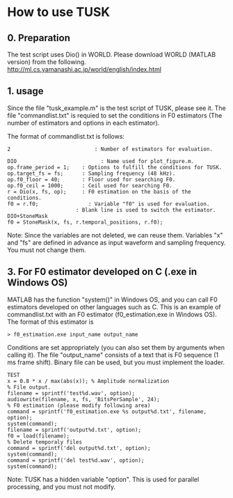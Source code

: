 # How to use TUSK

## 0. Preparation
The test script uses Dio() in WORLD.
Please download WORLD (MATLAB version) from the following.
http://ml.cs.yamanashi.ac.jp/world/english/index.html

## 1. usage

Since the file "tusk_example.m" is the test script of TUSK, please see it.
The file "commandlist.txt" is requied to set the conditions in
F0 estimators (The number of estimators and options in each estimator).

The format of commandlist.txt is follows:

```
2 				            : Number of estimators for evaluation.

DIO 				          : Name used for plot_figure.m.
op.frame_period = 1; 	: Options to fulfill the conditions for TUSK.
op.target_fs = fs; 		: Sampling frequency (48 kHz).
op.f0_floor = 40; 		: Floor used for searching F0.
op.f0_ceil = 1000; 		: Ceil used for searching F0.
r = Dio(x, fs, op); 	: F0 estimation on the basis of the conditions.
f0 = r.f0; 			      : Variable "f0" is used for evaluation.
                      : Blank line is used to switch the estimator.
DIO+StoneMask
f0 = StoneMask(x, fs, r.temporal_positions, r.f0);
```
Note: Since the variables are not deleted, we can reuse them.
Variables "x" and "fs" are defined in advance as input waveform and sampling frequency.
You must not change them.

## 3. For F0 estimator developed on C (.exe in Windows OS)
MATLAB has the function "system()" in Windows OS, and you can call F0 estimators developed on other languages such as C.
This is an example of commandlist.txt with an F0 estimator (f0_estimation.exe in Windows OS).
The format of this estimator is 

```
> f0_estimation.exe input_name output_name
```

Conditions are set appropriately (you can also set them by arguments when calling it).
The file "output_name" consists of a text that is F0 sequence (1 ms frame shift).
Binary file can be used, but you must implement the loader.

```
TEST
x = 0.8 * x / max(abs(x)); % Amplitude normalization
% File output.
filename = sprintf('test%d.wav', option);
audiowrite(filename, x, fs, 'BitsPerSample', 24);
% F0 estimation (please modify following area)
command = sprintf('f0_estimation.exe %s output%d.txt', filename, option);
system(command);
filename = sprintf('output%d.txt', option);
f0 = load(filename);
% Delete temporaly files
command = sprintf('del output%d.txt', option);
system(command);
command = sprintf('del test%d.wav', option);
system(command);
```
Note: TUSK has a hidden variable "option". This is used for parallel processing, and you must not modify.
